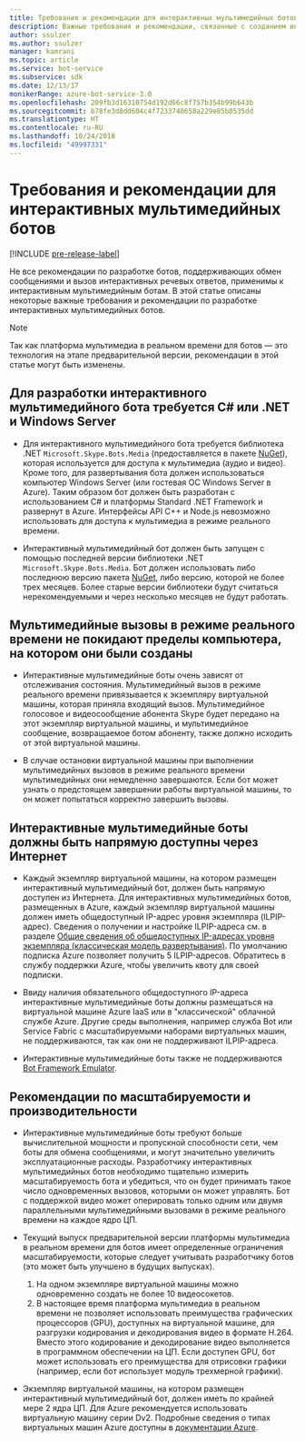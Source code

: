 ```yaml
---
title: Требования и рекомендации для интерактивных мультимедийных ботов | Документация Майкрософт
description: Важные требования и рекомендации, связанные с созданием интерактивных мультимедийных ботов для Skype с помощью пакета SDK Bot Builder для .NET.
author: ssulzer
ms.author: ssulzer
manager: kamrani
ms.topic: article
ms.service: bot-service
ms.subservice: sdk
ms.date: 12/13/17
monikerRange: azure-bot-service-3.0
ms.openlocfilehash: 209fb3d16310754d192d66c8f757b354b99b643b
ms.sourcegitcommit: b78fe3d8dd604c4f7233740658a229e85b8535dd
ms.translationtype: HT
ms.contentlocale: ru-RU
ms.lasthandoff: 10/24/2018
ms.locfileid: "49997331"
---
```

# <a name="requirements-and-considerations-for-real-time-media-bots"></a>Требования и рекомендации для интерактивных мультимедийных ботов

[!INCLUDE [pre-release-label](../includes/pre-release-label-v3.md)]

Не все рекомендации по разработке ботов, поддерживающих обмен сообщениями и вызов интерактивных речевых ответов, применимы к интерактивным мультимедийным ботам. В этой статье описаны некоторые важные требования и рекомендации по разработке интерактивных мультимедийных ботов. 

> [!NOTE]
> Так как платформа мультимедиа в реальном времени для ботов — это технология на этапе предварительной версии, рекомендации в этой статье могут быть изменены.

## <a name="real-time-media-bot-development-requires-cnet-and-windows-server"></a>Для разработки интерактивного мультимедийного бота требуется C# или .NET и Windows Server

- Для интерактивного мультимедийного бота требуется библиотека .NET `Microsoft.Skype.Bots.Media` (предоставляется в пакете <a href="https://www.nuget.org/" target="_blank">NuGet</a>), которая используется для доступа к мультимедиа (аудио и видео). Кроме того, для развертывания бота должен использоваться компьютер Windows Server (или гостевая ОС Windows Server в Azure). Таким образом бот должен быть разработан с использованием C# и платформы Standard .NET Framework и развернут в Azure. Интерфейсы API C++ и Node.js невозможно использовать для доступа к мультимедиа в режиме реального времени.

- Интерактивный мультимедийный бот должен быть запущен с помощью последней версии библиотеки .NET `Microsoft.Skype.Bots.Media`. Бот должен использовать либо последнюю версию пакета <a href="https://www.nuget.org/" target="_blank">NuGet</a>, либо версию, которой не более трех месяцев. Более старые версии библиотеки будут считаться нерекомендуемыми и через несколько месяцев не будут работать.

## <a name="real-time-media-calls-stay-on-the-machine-where-they-were-created"></a>Мультимедийные вызовы в режиме реального времени не покидают пределы компьютера, на котором они были созданы

- Интерактивные мультимедийные боты очень зависят от отслеживания состояния. Мультимедийный вызов в режиме реального времени привязывается к экземпляру виртуальной машины, которая приняла входящий вызов. Мультимедийное голосовое и видеосообщение абонента Skype будет передано на этот экземпляр виртуальной машины, и мультимедийное сообщение, возвращаемое ботом абоненту, также должно исходить от этой виртуальной машины.

- В случае остановки виртуальной машины при выполнении мультимедийных вызовов в режиме реального времени мультимедийных они немедленно завершаются. Если бот может узнать о предстоящем завершении работы виртуальной машины, то он может попытаться корректно завершить вызовы.

## <a name="real-time-media-bots-must-be-directly-accessible-on-the-internet"></a>Интерактивные мультимедийные боты должны быть напрямую доступны через Интернет

- Каждый экземпляр виртуальной машины, на котором размещен интерактивный мультимедийный бот, должен быть напрямую доступен из Интернета. Для интерактивных мультимедийных ботов, размещенных в Azure, каждый экземпляр виртуальной машины должен иметь общедоступный IP-адрес уровня экземпляра (ILPIP-адрес). Сведения о получении и настройке ILPIP-адреса см. в разделе <a href="/azure/virtual-network/virtual-networks-instance-level-public-ip" target="_blank">Общие сведения об общедоступных IP-адресах уровня экземпляра (классическая модель развертывания)</a>. По умолчанию подписка Azure позволяет получить 5 ILPIP-адресов. Обратитесь в службу поддержки Azure, чтобы увеличить квоту для своей подписки.

- Ввиду наличия обязательного общедоступного IP-адреса интерактивные мультимедийные боты должны размещаться на виртуальной машине Azure IaaS или в "классической" облачной службе Azure. Другие среды выполнения, например служба Bot или Service Fabric с масштабируемыми наборами виртуальных машин, не поддерживаются, так как они не поддерживают ILPIP-адреса.

- Интерактивные мультимедийные боты также не поддерживаются [Bot Framework Emulator](../bot-service-debug-emulator.md).

## <a name="scalability-and-performance-considerations"></a>Рекомендации по масштабируемости и производительности

- Интерактивные мультимедийные боты требуют больше вычислительной мощности и пропускной способности сети, чем боты для обмена сообщениями, и могут значительно увеличить эксплуатационные расходы. Разработчику интерактивных мультимедийных ботов необходимо тщательно измерить масштабируемость бота и убедиться, что он будет принимать такое число одновременных вызовов, которыми он может управлять. Бот с поддержкой видео может оперировать только одним или двумя параллельными мультимедийными вызовами в режиме реального времени на каждое ядро ЦП.

- Текущий выпуск предварительной версии платформы мультимедиа в реальном времени для ботов имеет определенные ограничения масштабируемости, которые следует учитывать разработчику ботов (это может быть улучшено в будущих выпусках). 
  1. На одном экземпляре виртуальной машины можно одновременно создать не более 10 видеосокетов.
  2. В настоящее время платформа мультимедиа в реальном времени не позволяет использовать преимущества графических процессоров (GPU), доступных на виртуальной машине, для разгрузки кодирования и декодирования видео в формате H.264. Вместо этого кодирование и декодирование видео выполняется в программном обеспечении на ЦП. Если доступен GPU, бот может использовать его преимущества для отрисовки графики (например, если бот использует модуль трехмерной графики).

- Экземпляр виртуальной машины, на котором размещен интерактивный мультимедийный бот, должен иметь по крайней мере 2 ядра ЦП. Для Azure рекомендуется использовать виртуальную машину серии Dv2. Подробные сведения о типах виртуальных машин Azure доступны в <a href="/azure/virtual-machines/windows/sizes-general" target="_blank">документации Azure</a>. 

